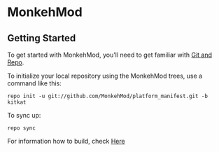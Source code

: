 MonkehMod
=========

Getting Started
---------------

To get started with MonkehMod, you'll need to get
familiar with [Git and Repo](http://source.android.com/download/using-repo).

To initialize your local repository using the MonkehMod trees, use a command like this:

```shell
repo init -u git://github.com/MonkehMod/platform_manifest.git -b kitkat
```

To sync up:

```shell
repo sync
```

For information how to build, check [Here](https://github.com/MonkehMod/build)
